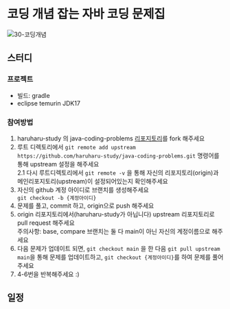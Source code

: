 # 코딩 개념 잡는 자바 코딩 문제집

![30-코딩개념](https://github.com/haruharu-study/java-coding-problems/assets/70520674/cc8ce6dc-191b-4984-b8f9-861a27047990)

## 스터디

### 프로젝트

- 빌드: gradle
- eclipse temurin JDK17 

### 참여방법

1. haruharu-study 의 java-coding-problems [리포지토리](https://github.com/haruharu-study/java-coding-problems)를 fork 해주세요
2. 루트 디렉토리에서 `git remote add upstream https://github.com/haruharu-study/java-coding-problems.git` 명령어를 통해 upstream 설정을 해주세요  
2.1  다시 루트디렉토리에서 `git remote -v` 을 통해 자신의 리포지토리(origin)과 메인리포지토리(upstream)이 설정되어있는지 확인해주세요
3. 자신의 github 계정 아이디로 브랜치를 생성해주세요  
  `git checkout -b {계정아이디}`
4. 문제를 풀고, commit 하고, origin으로 push 해주세요
5. origin 리포지토리에서(haruharu-study가 아닙니다)
   upstream 리포지토리로 pull request 해주세요  
  주의사항: base, compare 브랜치는 둘 다 main이 아닌 자신의 계정이름으로 해주세요
6. 다음 문제가 업데이트 되면, `git checkout main` 을 한 다음 `git pull upstream main`을 통해 문제를 업데이트하고, `git checkout {계정아이디}`를 하여 문제를 풀어주세요
7. 4-6번을 반복해주세요 :)

## 일정

